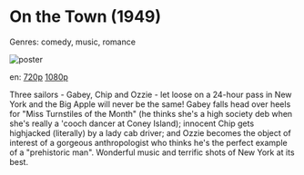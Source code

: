 # On the Town (1949)

Genres: comedy, music, romance

![poster](http://image.tmdb.org/t/p/w500/1nzJskheUXOZYmfVkbqFgbChH0e.jpg)

en:
  [720p](magnet:?xt=urn:btih:8ba00215a323097f32b391d77547530b471b5cc1&dn=On+the+Town+(1949)&tr=udp%3A%2F%2Ftracker.yify-torrents.com%2Fannounce&tr=udp%3A%2F%2Fopen.demonii.com%3A1337&tr=udp%3A%2F%2Fexodus.desync.com%3A6969&tr=udp%3A%2F%2Ftracker.istole.it%3A80&tr=udp%3A%2F%2Ftracker.publicbt.com%3A80&tr=udp%3A%2F%2Ftracker.openbittorrent.com%3A80&tr=udp%3A%2F%2Ftracker.leechers-paradise.org%3A6969&tr=udp%3A%2F%2F9.rarbg.com%3A2710&tr=udp%3A%2F%2Fp4p.arenabg.ch%3A1337&tr=udp%3A%2F%2Fp4p.arenabg.com%3A1337&tr=udp%3A%2F%2Ftracker.coppersurfer.tk%3A6969)
  [1080p](magnet:?xt=urn:btih:f83748f59299d85e93fb8159842e68e1bf47cc35&dn=On+the+Town+%281949%29+1080p+BrRip+x264+-+YIFY&tr=udp%3A%2F%2Ftracker.openbittorrent.com%3A80%2Fannounce&tr=udp%3A%2F%2Fglotorrents.pw%3A6969%2Fannounce&tr=udp%3A%2F%2Ftracker.openbittorrent.com%3A80%2Fannounce&tr=udp%3A%2F%2Ftracker.opentrackr.org%3A1337%2Fannounce&tr=udp%3A%2F%2Fzer0day.to%3A1337%2Fannounce&tr=udp%3A%2F%2Ftracker.coppersurfer.tk%3A6969%2Fannounce)
  


Three sailors - Gabey, Chip and Ozzie - let loose on a 24-hour pass in New York and the Big Apple will never be the same! Gabey falls head over heels for "Miss Turnstiles of the Month" (he thinks she's a high society deb when she's really a 'cooch dancer at Coney Island); innocent Chip gets highjacked (literally) by a lady cab driver; and Ozzie becomes the object of interest of a gorgeous anthropologist who thinks he's the perfect example of a "prehistoric man". Wonderful music and terrific shots of New York at its best.